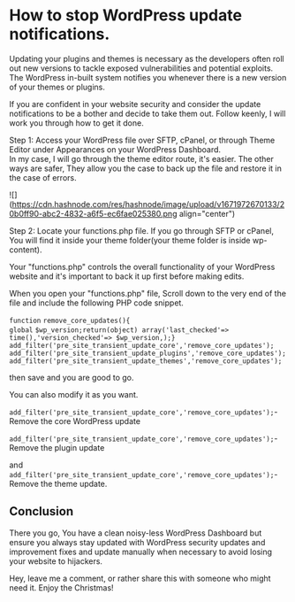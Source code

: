 # How to stop WordPress update notifications.

Updating your plugins and themes is necessary as the developers often roll out new versions to tackle exposed vulnerabilities and potential exploits. The WordPress in-built system notifies you whenever there is a new version of your themes or plugins.

If you are confident in your website security and consider the update notifications to be a bother and decide to take them out. Follow keenly, I will work you through how to get it done.

Step 1: Access your WordPress file over SFTP, cPanel, or through Theme Editor under Appearances on your WordPress Dashboard.  
In my case, I will go through the theme editor route, it's easier. The other ways are safer, They allow you the case to back up the file and restore it in the case of errors.

![](https://cdn.hashnode.com/res/hashnode/image/upload/v1671972670133/20b0ff90-abc2-4832-a6f5-ec6fae025380.png align="center")

Step 2: Locate your functions.php file. If you go through SFTP or cPanel, You will find it inside your theme folder(your theme folder is inside wp-content).

Your "functions.php" controls the overall functionality of your WordPress website and it's important to back it up first before making edits.

When you open your "functions.php" file, Scroll down to the very end of the file and include the following PHP code snippet.

`function` `remove_core_updates(){`  
`global` `$wp_version;return(object) array('last_checked'=> time(),'version_checked'=> $wp_version,);}`  
`add_filter('pre_site_transient_update_core','remove_core_updates');`  
`add_filter('pre_site_transient_update_plugins','remove_core_updates');`  
`add_filter('pre_site_transient_update_themes','remove_core_updates');`

then save and you are good to go.

You can also modify it as you want.

`add_filter('pre_site_transient_update_core','remove_core_updates');`\- Remove the core WordPress update

`add_filter('pre_site_transient_update_core','remove_core_updates');`\- Remove the plugin update

and `add_filter('pre_site_transient_update_core','remove_core_updates');`\- Remove the theme update.

## Conclusion

There you go, You have a clean noisy-less WordPress Dashboard but ensure you always stay updated with WordPress security updates and improvement fixes and update manually when necessary to avoid losing your website to hijackers.

Hey, leave me a comment, or rather share this with someone who might need it. Enjoy the Christmas!